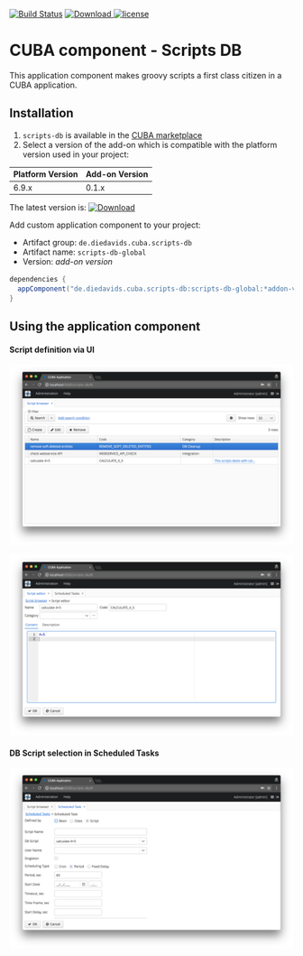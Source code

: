 [![Build Status](https://travis-ci.com/mariodavid/cuba-component-scripts-db.svg?branch=master)](https://travis-ci.com/mariodavid/cuba-component-scripts-db)
[ ![Download](https://api.bintray.com/packages/mariodavid/cuba-components/cuba-component-scripts-db/images/download.svg) ](https://bintray.com/mariodavid/cuba-components/cuba-component-scripts-db/_latestVersion)
[![license](https://img.shields.io/badge/license-Apache%20License%202.0-blue.svg?style=flat)](http://www.apache.org/licenses/LICENSE-2.0)

CUBA component - Scripts DB
======================
This application component makes groovy scripts a first class citizen in a CUBA application.

## Installation

1. `scripts-db` is available in the [CUBA marketplace](https://www.cuba-platform.com/marketplace)
2. Select a version of the add-on which is compatible with the platform version used in your project:

| Platform Version | Add-on Version |
| ---------------- | -------------- |
| 6.9.x            | 0.1.x          |


The latest version is: [ ![Download](https://api.bintray.com/packages/mariodavid/cuba-components/cuba-component-scripts-db/images/download.svg) ](https://bintray.com/mariodavid/cuba-components/cuba-component-scripts-db/_latestVersion)

Add custom application component to your project:

* Artifact group: `de.diedavids.cuba.scripts-db`
* Artifact name: `scripts-db-global`
* Version: *add-on version*

```groovy
dependencies {
  appComponent("de.diedavids.cuba.scripts-db:scripts-db-global:*addon-version*")
}
```


## Using the application component


#### Script definition via UI
![1-script-browse](https://github.com/mariodavid/cuba-component-scripts-db/blob/master/img/1-script-browse.png)

![2-script-editor](https://github.com/mariodavid/cuba-component-scripts-db/blob/master/img/2-script-editor.png)

#### DB Script selection in Scheduled Tasks
![3-scheduled-tasks-with-db-script](https://github.com/mariodavid/cuba-component-scripts-db/blob/master/img/3-scheduled-tasks-with-db-script.png)

